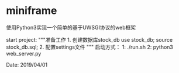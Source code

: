 # miniframe
使用Python3实现一个简单的基于UWSGI协议的web框架

start project:
    """准备工作
    1. 创建数据库stock_db
    use stock_db;
    source stock_db.sql;
    2. 配置settings文件
    """
    启动方式：
        1:  ./run.sh
        2:  python3 web_server.py

Date:
    2019/04/01

